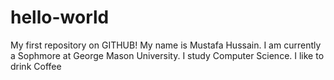 # hello-world
My first repository on GITHUB!
My name is Mustafa Hussain. I am currently a Sophmore at George Mason University. I study Computer Science.
I like to drink Coffee

